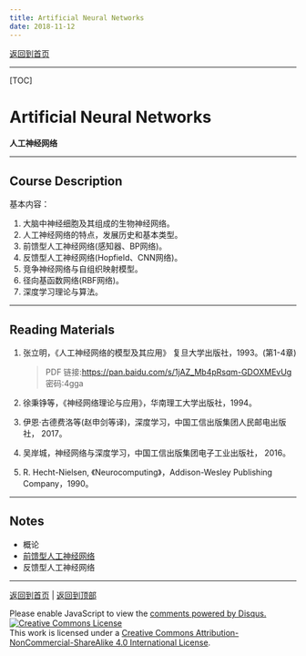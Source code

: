 ```yaml
---
title: Artificial Neural Networks
date: 2018-11-12
---
```


[返回到首页](../index.html)

---

[TOC]

# Artificial Neural Networks

**人工神经网络**

---

## Course Description

基本内容：

1. 大脑中神经细胞及其组成的生物神经网络。
2. 人工神经网络的特点，发展历史和基本类型。
3. 前馈型人工神经网络(感知器、BP网络)。
4. 反馈型人工神经网络(Hopfield、CNN网络)。
5. 竞争神经网络与自组织映射模型。 
6. 径向基函数网络(RBF网络)。
7. 深度学习理论与算法。



---

## Reading Materials

1. 张立明，《人工神经网络的模型及其应用》 复旦大学出版社，1993。(第1-4章) 

   > PDF 链接:https://pan.baidu.com/s/1jAZ_Mb4pRsqm-GDOXMEvUg  密码:4gga

2. 徐秉铮等，《神经网络理论与应用》，华南理工大学出版社，1994。

3. 伊恩·古德费洛等(赵申剑等译)，深度学习，中国工信出版集团人民邮电出版社， 2017。

4. 吴岸城，神经网络与深度学习，中国工信出版集团电子工业出版社， 2016。

5. R. Hecht-Nielsen, 《Neurocomputing》，Addison-Wesley Publishing Company，1990。



---


## Notes

- 概论
- [前馈型人工神经网络](./note1.html)
- 反馈型人工神经网络





---

[返回到首页](../index.html) | [返回到顶部](./index.html)


<div id="disqus_thread"></div>
<script>
/**
*  RECOMMENDED CONFIGURATION VARIABLES: EDIT AND UNCOMMENT THE SECTION BELOW TO INSERT DYNAMIC VALUES FROM YOUR PLATFORM OR CMS.
*  LEARN WHY DEFINING THESE VARIABLES IS IMPORTANT: https://disqus.com/admin/universalcode/#configuration-variables*/
/*
var disqus_config = function () {
this.page.url = PAGE_URL;  // Replace PAGE_URL with your page's canonical URL variable
this.page.identifier = PAGE_IDENTIFIER; // Replace PAGE_IDENTIFIER with your page's unique identifier variable
};
*/
(function() { // DON'T EDIT BELOW THIS LINE
var d = document, s = d.createElement('script');
s.src = 'https://iphysresearch.disqus.com/embed.js';
s.setAttribute('data-timestamp', +new Date());
(d.head || d.body).appendChild(s);
})();
</script>
<noscript>Please enable JavaScript to view the <a href="https://disqus.com/?ref_noscript">comments powered by Disqus.</a></noscript>

<br>
<a rel="license" href="http://creativecommons.org/licenses/by-nc-sa/4.0/"><img alt="Creative Commons License" style="border-width:0" src="https://i.creativecommons.org/l/by-nc-sa/4.0/88x31.png" /></a><br />This work is licensed under a <a rel="license" href="http://creativecommons.org/licenses/by-nc-sa/4.0/">Creative Commons Attribution-NonCommercial-ShareAlike 4.0 International License</a>.
<br>

<script type="application/json" class="js-hypothesis-config">
  {
    "openSidebar": false,
    "showHighlights": true,
    "theme": classic,
    "enableExperimentalNewNoteButton": true
  }
</script>
<script async src="https://hypothes.is/embed.js"></script>



